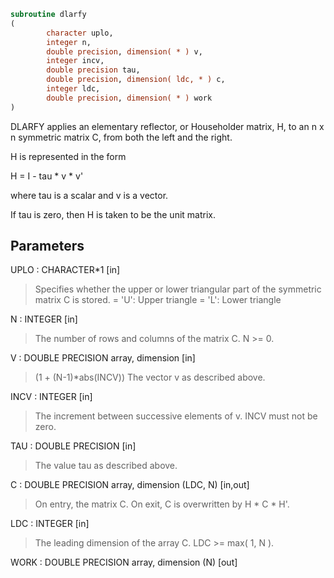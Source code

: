 ```fortran
subroutine dlarfy
(
        character uplo,
        integer n,
        double precision, dimension( * ) v,
        integer incv,
        double precision tau,
        double precision, dimension( ldc, * ) c,
        integer ldc,
        double precision, dimension( * ) work
)
```

DLARFY applies an elementary reflector, or Householder matrix, H,
to an n x n symmetric matrix C, from both the left and the right.

H is represented in the form

H = I - tau * v * v'

where  tau  is a scalar and  v  is a vector.

If  tau  is  zero, then  H  is taken to be the unit matrix.

## Parameters
UPLO : CHARACTER*1 [in]
> Specifies whether the upper or lower triangular part of the
> symmetric matrix C is stored.
> = 'U':  Upper triangle
> = 'L':  Lower triangle

N : INTEGER [in]
> The number of rows and columns of the matrix C.  N >= 0.

V : DOUBLE PRECISION array, dimension [in]
> (1 + (N-1)*abs(INCV))
> The vector v as described above.

INCV : INTEGER [in]
> The increment between successive elements of v.  INCV must
> not be zero.

TAU : DOUBLE PRECISION [in]
> The value tau as described above.

C : DOUBLE PRECISION array, dimension (LDC, N) [in,out]
> On entry, the matrix C.
> On exit, C is overwritten by H * C * H'.

LDC : INTEGER [in]
> The leading dimension of the array C.  LDC >= max( 1, N ).

WORK : DOUBLE PRECISION array, dimension (N) [out]

